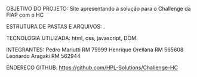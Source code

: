 OBJETIVO DO PROJETO:
Site apresentando a solução para o Challenge da FIAP com o HC

ESTRUTURA DE PASTAS E ARQUIVOS:
.

TECNOLOGIA UTILIZADA:
html, css, javascript, DOM.

INTEGRANTES:
Pedro Mariutti RM 75999
Henrique Orellana RM 565608
Leonardo Aragaki RM 562944

ENDEREÇO GITHUB:
https://github.com/HPL-Solutions/Challenge-HC
